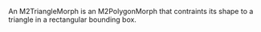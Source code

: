 An M2TriangleMorph is an M2PolygonMorph that contraints its shape to a triangle in a rectangular bounding box.
